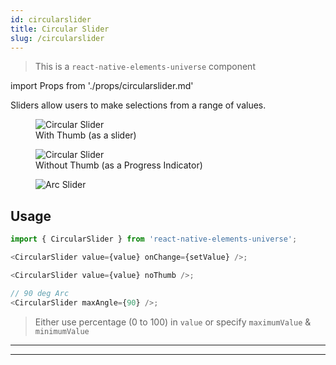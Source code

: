```yaml
---
id: circularslider
title: Circular Slider
slug: /circularslider
---
```


> This is a `react-native-elements-universe` component

import Props from './props/circularslider.md'

Sliders allow users to make selections from a range of values.

<div className="component-preview component-preview--grid component-preview--grid-10">
  <figure>
    <img src="/img/circularSlider1.gif" alt="Circular Slider" />
    <figcaption>With Thumb (as a slider)</figcaption>
  </figure>
  <figure>
    <img src="/img/circularSlider2.gif" alt="Circular Slider" />
    <figcaption>Without Thumb (as a Progress Indicator)</figcaption>
  </figure>
  <figure>
    <img src="/img/arcSlider.png" alt="Arc Slider" />
  </figure>
</div>

## Usage

```js
import { CircularSlider } from 'react-native-elements-universe';

<CircularSlider value={value} onChange={setValue} />;

<CircularSlider value={value} noThumb />;

// 90 deg Arc
<CircularSlider maxAngle={90} />;
```

> Either use percentage (0 to 100) in `value` or specify `maximumValue` & `minimumValue`

---

<Props />

---
